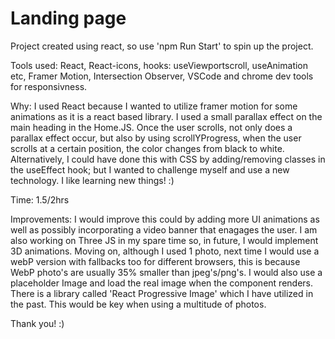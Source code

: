 # Landing page

Project created using react, so use 'npm Run Start' to spin up the project.

Tools used: React, React-icons, hooks: useViewportscroll, useAnimation etc, Framer Motion, Intersection Observer, VSCode and chrome dev tools for responsivness.

Why: I used React because I wanted to utilize framer motion for some animations as it is a react based library. I used a small parallax effect on the main heading in the Home.JS. Once the user scrolls, not only does a parallax effect occur, but also by using scrollYProgress, when the user scrolls at a certain position, the color changes from black to white. Alternatively, I could have done this with CSS by adding/removing classes in the useEffect hook; but I wanted to challenge myself and use a new technology. I like learning new things! :) 

Time: 1.5/2hrs

Improvements: I would improve this could by adding more UI animations as well as possibly incorporating a video banner that enagages the user. I am also working on Three JS in my spare time so, in future, I would implement 3D animations. Moving on, although I used 1 photo, next time I would use a webP version with fallbacks too for different browsers, this is because WebP photo's are usually 35% smaller than jpeg's/png's. I would also use a placeholder Image and load the real image when the component renders. There is a library called 'React Progressive Image' which I have utilized in the past. This would be key when using a multitude of photos.

Thank you! :) 





